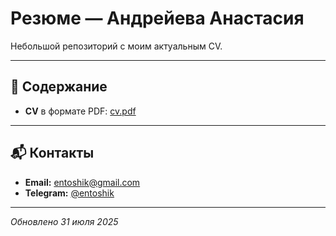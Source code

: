 # Резюме — Андрейева Анастасия

Небольшой репозиторий с моим актуальным CV.

---

## 📄 Содержание

- **CV** в формате PDF: [cv.pdf](cv.pdf)

---

## 📬 Контакты

- **Email:** [entoshik@gmail.com](mailto:entoshik@gmail.com)  
- **Telegram:** [@entoshik](https://t.me/entoshik)

---

*Обновлено 31 июля 2025*  

